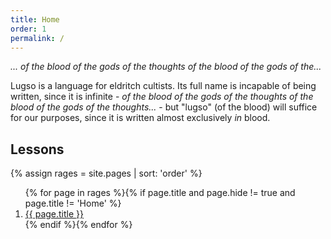 ```yaml
---
title: Home
order: 1
permalink: /
---
```


_... of the blood of the gods of the thoughts of the blood of the gods of the..._

Lugso is a language for eldritch cultists. Its full name is incapable of being written, since it is infinite - _of the blood of the gods of the thoughts of the blood of the gods of the thoughts..._ - but "lugso" (of the blood) will suffice for our purposes, since it is written almost exclusively _in_ blood.

## Lessons

{% assign rages = site.pages | sort: 'order' %}
<ol>{% for page in rages %}{% if page.title and page.hide != true and page.title != 'Home' %}
<li>
<a href="{{ page.url | relative_url }}">{{ page.title }}</a>
</li>
{% endif %}{% endfor %}</ol>
